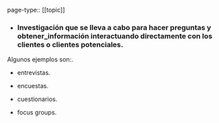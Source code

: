 page-type:: [[topic]]
- ### Investigación que se lleva a cabo para hacer preguntas y obtener_información interactuando directamente con los clientes o clientes potenciales.

Algunos ejemplos son:.

- entrevistas.

- encuestas.

- cuestionarios.

- focus groups.


